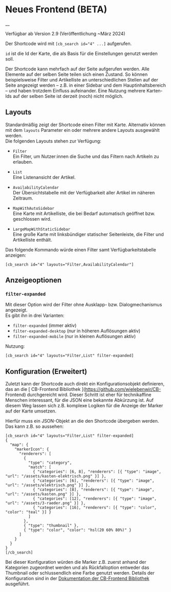 #  Neues Frontend (BETA)

__

Verfügbar ab Version 2.9 (Veröffentlichung ~März 2024)

Der Shortcode wird mit ` [cb_search id="4" ...] ` aufgerufen.

` id ` ist die Id der Karte, die als Basis für die Einstellungen genutzt
werden soll.

Der Shortcode kann mehrfach auf der Seite aufgerufen werden. Alle Elemente auf
der selben Seite teilen sich einen Zustand. So können beispielsweise Filter
und Artikelliste an unterschiedlichen Stellen auf der Seite angezeigt werden –
z.B. in einer Sidebar und dem Hauptinhaltsbereich – und haben trotzdem
Einfluss aufeinander. Eine Nutzung mehrere Karten-Ids auf der selben Seite ist
derzeit (noch) nicht möglich.

##  Layouts

Standardmäßig zeigt der Shortcode einen Filter mit Karte. Alternativ können
mit dem ` layouts ` Parameter ein oder mehrere andere Layouts ausgewählt
werden.  
Die folgenden Layouts stehen zur Verfügung:

  * ` Filter `   
Ein Filter, um Nutzer:innen die Suche und das Filtern nach Artikeln zu
erlauben.

  * ` List `   
Eine Listenansicht der Artikel.

  * ` AvailabilityCalendar `   
Der Übersichtstabelle mit der Verfügbarkeit aller Artikel im näheren Zeitraum.

  * ` MapWithAutoSidebar `   
Eine Karte mit Artikelliste, die bei Bedarf automatisch geöffnet bzw.
geschlossen wird.

  * ` LargeMapWithStaticSidebar `   
Eine große Karte mit linksbündiger statischer Seitenleiste, die Filter und
Artikelliste enthält.

Das folgende Kommando würde einen Filter samt Verfügbarkeitstabelle anzeigen:

    
    
    [cb_search id="4" layouts="Filter,AvailabilityCalendar"]

##  Anzeigeoptionen

###  ` filter-expanded `

Mit dieser Option wird der Filter ohne Ausklapp- bzw. Dialogmechanismus
angezeigt.  
Es gibt ihn in drei Varianten:

  * ` filter-expanded ` (immer aktiv) 
  * ` filter-expanded-desktop ` (nur in höheren Auflösungen aktiv) 
  * ` filter-expanded-mobile ` (nur in kleinen Auflösungen aktiv) 

Nutzung:

    
    
    [cb_search id="4" layouts="Filter,List" filter-expanded]

##  Konfiguration (Erweitert)

Zuletzt kann der Shortcode auch direkt ein Konfigurationsobjekt definieren,
das an die [ CB-Frontend Bibliothek ](https://github.com/wielebenwir/CB-
Frontend) durchgereicht wird. Dieser Schritt ist eher für technikaffine
Menschen interessant, für die JSON eine bekannte Abkürzung ist. Auf diesem Weg
lassen sich z.B. komplexe Logiken für die Anzeige der Marker auf der Karte
umsetzen.

Hierfür muss ein JSON-Objekt an die den Shortcode übergeben werden. Das kann
z.B. so aussehen:

    
    
    [cb_search id="4" layouts="Filter,List" filter-expanded]
    {
      "map": {
        "markerIcon": {
          "renderers": [
            {
              "type": "category",
              "match": [
                { "categories": [6, 8], "renderers": [{ "type": "image", "url": "/assets/kasten-elektrisch.png" }] },
                { "categories": [6], "renderers": [{ "type": "image", "url": "/assets/elektrisch.png" }] },
                { "categories": [8], "renderers": [{ "type": "image", "url": "/assets/kasten.png" }] },
                { "categories": [12], "renderers": [{ "type": "image", "url": "/assets/3-raeder.png" }] },
                { "categories": [16], "renderers": [{ "type": "color", "color": "teal" }] }
              ]
            },
            { "type": "thumbnail" },
            { "type": "color", "color": "hsl(20 60% 80%)" }
          ]
        }
      }
    }
    [/cb_search]

Bei dieser Konfiguration würden die Marker z.B. zuerst anhand der Kategorien
zugeordnet werden und als Rückfalloption entweder das Thumbnail oder
schlussendlich eine Farbe genutzt werden. Details der Konfiguration sind in
der [ Dokumentation der CB-Frontend Bibliothek
](https://github.com/wielebenwir/CB-Frontend/blob/main/dokumentation/configuration.md)
ausgeführt.

